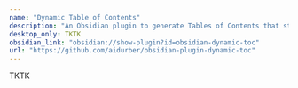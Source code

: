 ```yaml
---
name: "Dynamic Table of Contents"
description: "An Obsidian plugin to generate Tables of Contents that stay up to date with your document outline."
desktop_only: TKTK
obsidian_link: "obsidian://show-plugin?id=obsidian-dynamic-toc"
url: "https://github.com/aidurber/obsidian-plugin-dynamic-toc"
---
```


TKTK
